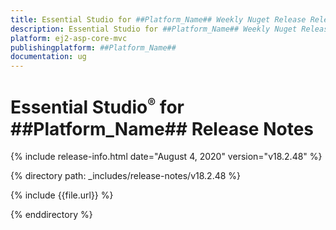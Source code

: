 ```yaml
---
title: Essential Studio for ##Platform_Name## Weekly Nuget Release Release Notes  
description: Essential Studio for ##Platform_Name## Weekly Nuget Release Release Notes  
platform: ej2-asp-core-mvc
publishingplatform: ##Platform_Name##
documentation: ug
---
```


# Essential Studio<sup style="font-size:70%">&reg;</sup> for  ##Platform_Name##  Release Notes  

{% include release-info.html date="August 4, 2020"   version="v18.2.48"  %} 

{% directory path: _includes/release-notes/v18.2.48 %}

{% include {{file.url}} %}

{% enddirectory %}
